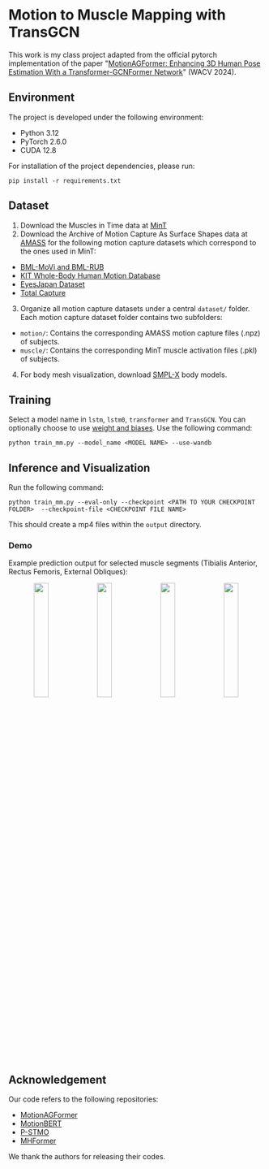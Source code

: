 # Motion to Muscle Mapping with TransGCN
This work is my class project adapted from the official pytorch implementation of the paper "[MotionAGFormer: Enhancing 3D Human Pose Estimation With a Transformer-GCNFormer Network](https://openaccess.thecvf.com/content/WACV2024/html/Mehraban_MotionAGFormer_Enhancing_3D_Human_Pose_Estimation_With_a_Transformer-GCNFormer_Network_WACV_2024_paper.html)" (WACV 2024).

## Environment
The project is developed under the following environment:
- Python 3.12
- PyTorch 2.6.0
- CUDA 12.8

For installation of the project dependencies, please run:
```
pip install -r requirements.txt
``` 
## Dataset
1. Download the Muscles in Time data at [MinT](https://davidschneider.ai/mint/)
2. Download the Archive of Motion Capture As Surface Shapes data at [AMASS](https://amass.is.tue.mpg.de/) for the following motion capture datasets which correspond to the ones used in MinT:
- [BML-MoVi and BML-RUB](https://www.biomotionlab.ca/movi/)
- [KIT Whole-Body Human Motion Database](https://motion-database.humanoids.kit.edu/)
- [EyesJapan Dataset](http://mocapdata.com/Terms_of_Use.html)
- [Total Capture](https://cvssp.org/data/totalcapture/)
3. Organize all motion capture datasets under a central `dataset/` folder. Each motion capture dataset folder contains two subfolders:
- `motion/`: Contains the corresponding AMASS motion capture files (.npz) of subjects.
- `muscle/`: Contains the corresponding MinT muscle activation files (.pkl) of subjects.
4. For body mesh visualization, download [SMPL-X](https://smpl-x.is.tue.mpg.de/) body models.

## Training

Select a model name in `lstm`, `lstm0`, `transformer` and `TransGCN`. You can optionally choose to use [weight and biases](wandb.ai). Use the following command:

```text
python train_mm.py --model_name <MODEL NAME> --use-wandb
```

## Inference and Visualization
Run the following command:
```text
python train_mm.py --eval-only --checkpoint <PATH TO YOUR CHECKPOINT FOLDER>  --checkpoint-file <CHECKPOINT FILE NAME>
```
This should create a mp4 files within the `output` directory.


### Demo

Example prediction output for selected muscle segments (Tibialis Anterior, Rectus Femoris, External Obliques):

<p align="center">
  <img src="outputs/0027_circle_walk_poses_muscle_vis.gif" width="24%" />
  <img src="outputs/0028_jumping2_poses_muscle_vis.gif" width="24%" />
  <img src="outputs/Subject_69_F_8_poses_muscle_vis.gif" width="24%" />
  <img src="outputs/Subject_82_F_4_poses_muscle_vis.gif" width="24%" />
</p>


## Acknowledgement
Our code refers to the following repositories:

- [MotionAGFormer](https://github.com/TaatiTeam/MotionAGFormer)
- [MotionBERT](https://github.com/Walter0807/MotionBERT)
- [P-STMO](https://github.com/paTRICK-swk/P-STMO)
- [MHFormer](https://github.com/Vegetebird/MHFormer)

We thank the authors for releasing their codes.
